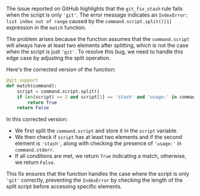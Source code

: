 The issue reported on GitHub highlights that the `git_fix_stash` rule fails when the script is only `'git'`. The error message indicates an `IndexError: list index out of range` caused by the `command.script.split()[1]` expression in the `match` function.

The problem arises because the function assumes that the `command.script` will always have at least two elements after splitting, which is not the case when the script is just `'git'`. To resolve this bug, we need to handle this edge case by adjusting the split operation.

Here's the corrected version of the function:

```python
@git_support
def match(command):
    script = command.script.split()
    if len(script) >= 2 and script[1] == 'stash' and 'usage:' in command.stderr:
        return True
    return False
```

In this corrected version:
- We first split the `command.script` and store it in the `script` variable.
- We then check if `script` has at least two elements and if the second element is `'stash'`, along with checking the presence of `'usage:'` in `command.stderr`.
- If all conditions are met, we return `True` indicating a match, otherwise, we return `False`.

This fix ensures that the function handles the case where the script is only `'git'` correctly, preventing the `IndexError` by checking the length of the split script before accessing specific elements.
